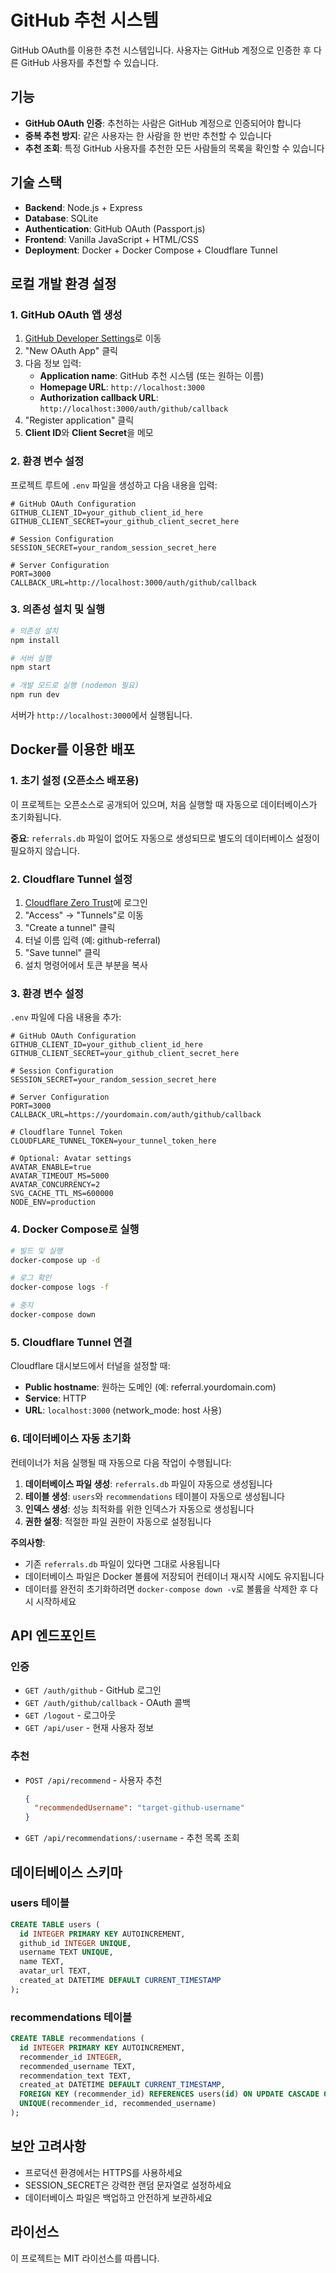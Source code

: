 # GitHub 추천 시스템

GitHub OAuth를 이용한 추천 시스템입니다. 사용자는 GitHub 계정으로 인증한 후 다른 GitHub 사용자를 추천할 수 있습니다.

## 기능

- **GitHub OAuth 인증**: 추천하는 사람은 GitHub 계정으로 인증되어야 합니다
- **중복 추천 방지**: 같은 사용자는 한 사람을 한 번만 추천할 수 있습니다
- **추천 조회**: 특정 GitHub 사용자를 추천한 모든 사람들의 목록을 확인할 수 있습니다

## 기술 스택

- **Backend**: Node.js + Express
- **Database**: SQLite
- **Authentication**: GitHub OAuth (Passport.js)
- **Frontend**: Vanilla JavaScript + HTML/CSS
- **Deployment**: Docker + Docker Compose + Cloudflare Tunnel

## 로컬 개발 환경 설정

### 1. GitHub OAuth 앱 생성

1. [GitHub Developer Settings](https://github.com/settings/developers)로 이동
2. "New OAuth App" 클릭
3. 다음 정보 입력:
   - **Application name**: GitHub 추천 시스템 (또는 원하는 이름)
   - **Homepage URL**: `http://localhost:3000`
   - **Authorization callback URL**: `http://localhost:3000/auth/github/callback`
4. "Register application" 클릭
5. **Client ID**와 **Client Secret**을 메모

### 2. 환경 변수 설정

프로젝트 루트에 `.env` 파일을 생성하고 다음 내용을 입력:

```env
# GitHub OAuth Configuration
GITHUB_CLIENT_ID=your_github_client_id_here
GITHUB_CLIENT_SECRET=your_github_client_secret_here

# Session Configuration
SESSION_SECRET=your_random_session_secret_here

# Server Configuration
PORT=3000
CALLBACK_URL=http://localhost:3000/auth/github/callback
```

### 3. 의존성 설치 및 실행

```bash
# 의존성 설치
npm install

# 서버 실행
npm start

# 개발 모드로 실행 (nodemon 필요)
npm run dev
```

서버가 `http://localhost:3000`에서 실행됩니다.

## Docker를 이용한 배포

### 1. 초기 설정 (오픈소스 배포용)

이 프로젝트는 오픈소스로 공개되어 있으며, 처음 실행할 때 자동으로 데이터베이스가 초기화됩니다.

**중요**: `referrals.db` 파일이 없어도 자동으로 생성되므로 별도의 데이터베이스 설정이 필요하지 않습니다.

### 2. Cloudflare Tunnel 설정

1. [Cloudflare Zero Trust](https://one.dash.cloudflare.com/)에 로그인
2. "Access" → "Tunnels"로 이동
3. "Create a tunnel" 클릭
4. 터널 이름 입력 (예: github-referral)
5. "Save tunnel" 클릭
6. 설치 명령어에서 토큰 부분을 복사

### 3. 환경 변수 설정

`.env` 파일에 다음 내용을 추가:

```env
# GitHub OAuth Configuration
GITHUB_CLIENT_ID=your_github_client_id_here
GITHUB_CLIENT_SECRET=your_github_client_secret_here

# Session Configuration
SESSION_SECRET=your_random_session_secret_here

# Server Configuration
PORT=3000
CALLBACK_URL=https://yourdomain.com/auth/github/callback

# Cloudflare Tunnel Token
CLOUDFLARE_TUNNEL_TOKEN=your_tunnel_token_here

# Optional: Avatar settings
AVATAR_ENABLE=true
AVATAR_TIMEOUT_MS=5000
AVATAR_CONCURRENCY=2
SVG_CACHE_TTL_MS=600000
NODE_ENV=production
```

### 4. Docker Compose로 실행

```bash
# 빌드 및 실행
docker-compose up -d

# 로그 확인
docker-compose logs -f

# 중지
docker-compose down
```

### 5. Cloudflare Tunnel 연결

Cloudflare 대시보드에서 터널을 설정할 때:
- **Public hostname**: 원하는 도메인 (예: referral.yourdomain.com)
- **Service**: HTTP
- **URL**: `localhost:3000` (network_mode: host 사용)

### 6. 데이터베이스 자동 초기화

컨테이너가 처음 실행될 때 자동으로 다음 작업이 수행됩니다:

1. **데이터베이스 파일 생성**: `referrals.db` 파일이 자동으로 생성됩니다
2. **테이블 생성**: `users`와 `recommendations` 테이블이 자동으로 생성됩니다
3. **인덱스 생성**: 성능 최적화를 위한 인덱스가 자동으로 생성됩니다
4. **권한 설정**: 적절한 파일 권한이 자동으로 설정됩니다

**주의사항**:
- 기존 `referrals.db` 파일이 있다면 그대로 사용됩니다
- 데이터베이스 파일은 Docker 볼륨에 저장되어 컨테이너 재시작 시에도 유지됩니다
- 데이터를 완전히 초기화하려면 `docker-compose down -v`로 볼륨을 삭제한 후 다시 시작하세요

## API 엔드포인트

### 인증
- `GET /auth/github` - GitHub 로그인
- `GET /auth/github/callback` - OAuth 콜백
- `GET /logout` - 로그아웃
- `GET /api/user` - 현재 사용자 정보

### 추천
- `POST /api/recommend` - 사용자 추천
  ```json
  {
    "recommendedUsername": "target-github-username"
  }
  ```
- `GET /api/recommendations/:username` - 추천 목록 조회

## 데이터베이스 스키마

### users 테이블
```sql
CREATE TABLE users (
  id INTEGER PRIMARY KEY AUTOINCREMENT,
  github_id INTEGER UNIQUE,
  username TEXT UNIQUE,
  name TEXT,
  avatar_url TEXT,
  created_at DATETIME DEFAULT CURRENT_TIMESTAMP
);
```

### recommendations 테이블
```sql
CREATE TABLE recommendations (
  id INTEGER PRIMARY KEY AUTOINCREMENT,
  recommender_id INTEGER,
  recommended_username TEXT,
  recommendation_text TEXT,
  created_at DATETIME DEFAULT CURRENT_TIMESTAMP,
  FOREIGN KEY (recommender_id) REFERENCES users(id) ON UPDATE CASCADE ON DELETE CASCADE,
  UNIQUE(recommender_id, recommended_username)
);
```

## 보안 고려사항

- 프로덕션 환경에서는 HTTPS를 사용하세요
- SESSION_SECRET은 강력한 랜덤 문자열로 설정하세요
- 데이터베이스 파일은 백업하고 안전하게 보관하세요

## 라이선스

이 프로젝트는 MIT 라이선스를 따릅니다.

